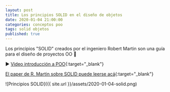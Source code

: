 ```yaml
---
layout: post
title: Los principios SOLID en el diseño de objetos
date: 2020-01-04 21:00:00
categories: conceptos poo
tags: solid objetos
published: true
---
```



Los principios "SOLID" creados por el ingeniero Robert Martin son una guía para el diseño de proyectos OO 🤠

▶️ [Video introducción a POO](https://youtu.be/iliKayKaGtc){:target="_blank"}

[El paper de R. Martin sobre SOLID puede leerse acá](http://ow.ly/KOwr50xoQxq){:target="_blank"}

![Principios SOLID]({{ site.url }}/assets/2020-01-04-solid.png)

